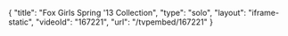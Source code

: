 {
    "title": "Fox Girls Spring '13 Collection",
    "type": "solo",
    "layout": "iframe-static",
    "videoId": "167221",
    "url": "\/tvpembed\/167221"
}